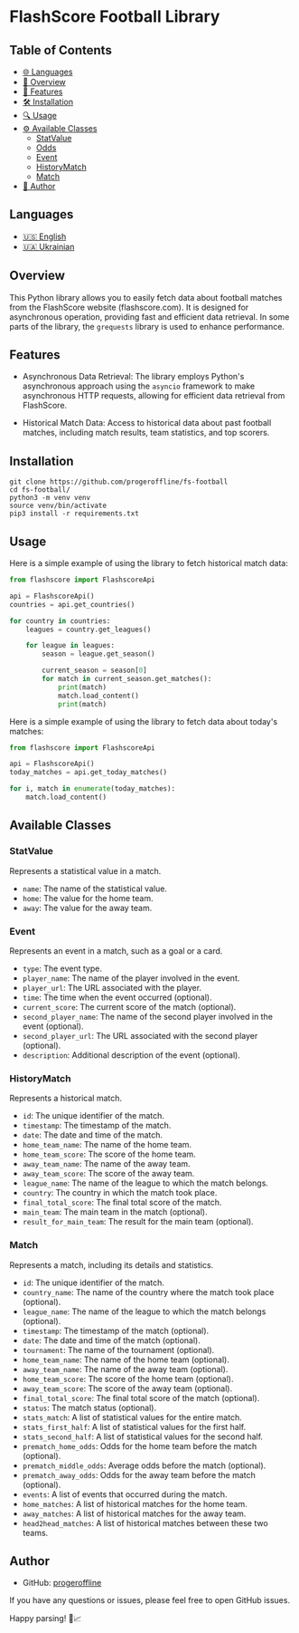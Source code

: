 # FlashScore Football Library

## Table of Contents

- [🌐 Languages](#languages)
- [📖 Overview](#overview)
- [🚀 Features](#features)
- [🛠 Installation](#installation)
- [🔍 Usage](#usage)
- [⚙️ Available Classes](#available-classes)
  - [StatValue](#statvalue)
  - [Odds](#odds)
  - [Event](#event)
  - [HistoryMatch](#historymatch)
  - [Match](#match)
- [👤 Author](#author)

## Languages

- [🇺🇸 English](README.md)
- [🇺🇦 Ukrainian](README-ua.md)

## Overview

This Python library allows you to easily fetch data about football matches from the FlashScore website (flashscore.com). It is designed for asynchronous operation, providing fast and efficient data retrieval. In some parts of the library, the `grequests` library is used to enhance performance.

## Features

- Asynchronous Data Retrieval: The library employs Python's asynchronous approach using the `asyncio` framework to make asynchronous HTTP requests, allowing for efficient data retrieval from FlashScore.

- Historical Match Data: Access to historical data about past football matches, including match results, team statistics, and top scorers.

## Installation

```shell
git clone https://github.com/progeroffline/fs-football
cd fs-football/
python3 -m venv venv
source venv/bin/activate
pip3 install -r requirements.txt
```

## Usage

Here is a simple example of using the library to fetch historical match data:

```python
from flashscore import FlashscoreApi

api = FlashscoreApi()
countries = api.get_countries()

for country in countries:
    leagues = country.get_leagues()

    for league in leagues:
        season = league.get_season()

        current_season = season[0]
        for match in current_season.get_matches():
            print(match)
            match.load_content()
            print(match)
```

Here is a simple example of using the library to fetch data about today's matches:

```python
from flashscore import FlashscoreApi

api = FlashscoreApi()
today_matches = api.get_today_matches()

for i, match in enumerate(today_matches):
    match.load_content()
```

## Available Classes

### StatValue 
Represents a statistical value in a match.
  - `name`: The name of the statistical value.
  - `home`: The value for the home team.
  - `away`: The value for the away team.

### Event
Represents an event in a match, such as a goal or a card.
  - `type`: The event type.
  - `player_name`: The name of the player involved in the event.
  - `player_url`: The URL associated with the player.
  - `time`: The time when the event occurred (optional).
  - `current_score`: The current score of the match (optional).
  - `second_player_name`: The name of the second player involved in the event (optional).
  - `second_player_url`: The URL associated with the second player (optional).
  - `description`: Additional description of the event (optional).

### HistoryMatch
Represents a historical match.
  - `id`: The unique identifier of the match.
  - `timestamp`: The timestamp of the match.
  - `date`: The date and time of the match.
  - `home_team_name`: The name of the home team.
  - `home_team_score`: The score of the home team.
  - `away_team_name`: The name of the away team.
  - `away_team_score`: The score of the away team.
  - `league_name`: The name of the league to which the match belongs.
  - `country`: The country in which the match took place.
  - `final_total_score`: The final total score of the match.
  - `main_team`: The main team in the match (optional).
  - `result_for_main_team`: The result for the main team (optional).

### Match
Represents a match, including its details and statistics.
  - `id`: The unique identifier of the match.
  - `country_name`: The name of the country where the match took place (optional).
  - `league_name`: The name of the league to which the match belongs (optional).
  - `timestamp`: The timestamp of the match (optional).
  - `date`: The date and time of the match (optional).
  - `tournament`: The name of the tournament (optional).
  - `home_team_name`: The name of the home team (optional).
  - `away_team_name`: The name of the away team (optional).
  - `home_team_score`: The score of the home team (optional).
  - `away_team_score`: The score of the away team (optional).
  - `final_total_score`: The final total score of the match (optional).
  - `status`: The match status (optional).
  - `stats_match`: A list of statistical values for the entire match.
  - `stats_first_half`: A list of statistical values for the first half.
  - `stats_second_half`: A list of statistical values for the second half.
  - `prematch_home_odds`: Odds for the home team before the match (optional).
  - `prematch_middle_odds`: Average odds before the match (optional).
  - `prematch_away_odds`: Odds for the away team before the match (optional).
  - `events`: A list of events that occurred during the match.
  - `home_matches`: A list of historical matches for the home team.
  - `away_matches`: A list of historical matches for the away team.
  - `head2head_matches`: A list of historical matches between these two teams.

## Author

- GitHub: [progeroffline](https://github.com/progeroffline)

If you have any questions or issues, please feel free to open GitHub issues.

Happy parsing! 🚀📈
